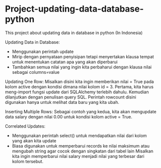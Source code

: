 # Project-updating-data-database-python
This project about updating data in database in python (In Indonesia)

Updating Data in Database: 
- Menggunakan perintah update
- Mirip dengan pernyataan penyisipan tetapi menyertakan klausa tempat untuk menentukan catatan apa yang akan diperbarui
- Tambahkan semua nilai yang ingin kita perbaharui dengan klausa nilai sebagai columns=value

Updating One Row:
Misalkan disini kita ingin memberikan nilai  = True pada kolom active dengan kondisi dimana nilai kolom id = 3.
Pertama, kita harus meng-import fungsi update dari SQLAlchemy terlebih dahulu. Kemudian dilanjutkan dengan penulisan query SQL.
Perintah rowcount disini digunakan hanya untuk melihat data baru yang kita ubah.

Inserting Multiple Rows:
Sebagai contoh yang kedua, kita akan mengupdate data salary dengan nilai 0.00 untuk kondisi kolom active = True.

Correlated Updates:
- Menggunakan perintah select() untuk mendapatkan nilai dari kolom yang akan kita update
- Biasa digunakan untuk memperbarui records ke nilai maksimum atau mengubah string agar cocok dengan singkatan dari tabel lain
Misalkan kita ingin memperbarui nilai salary menjadi nilai yang terbesar dari kolom tersebut. 
